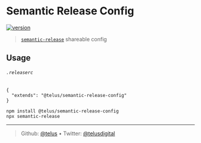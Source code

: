 # Semantic Release Config 

[![version][npm-image]][npm-url]

> [`semantic-release`][semantic-release] shareable config

## Usage

###### `.releaserc`

```
{
  "extends": "@telus/semantic-release-config"
}
```

```bash
npm install @telus/semantic-release-config
npx semantic-release
```

---
> Github: [@telus](https://github.com/telus) &bull; 
> Twitter: [@telusdigital](https://twitter.com/telusdigital)

[npm-url]: https://www.npmjs.com/package/@telus/semantic-release-config
[npm-image]: https://img.shields.io/npm/v/@telus/semantic-release-config.svg?style=for-the-badge&logo=npm

[semantic-release]: https://github.com/semantic-release/semantic-release
